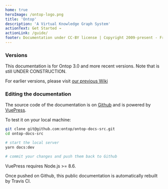 ```yaml
---
home: true
heroImage: /ontop-logo.png
title: 'Ontop'
description: 'A Virtual Knowledge Graph System'
actionText: Get Started →
actionLink: /guide/
footer: Documentation under CC-BY license | Copyright 2009-present - Free University of Bozen-Bolzano
---
```


### Versions

This documentation is for Ontop 3.0 and more recent versions.
Note that is still UNDER CONSTRUCTION.

For earlier versions, please visit [our previous Wiki](https://github.com/ontop/ontop/wiki)


### Editing the documentation
The source code of the documentation is on [Github](https://github.com/ontop/ontop-docs-src) and is powered by [VuePress](https://v1.vuepress.vuejs.org/).

To test it on your local machine:

``` bash
git clone git@github.com:ontop/ontop-docs-src.git
cd ontop-docs-src

# start the local server
yarn docs:dev

# commit your changes and push them back to Github
```

VuePress requires Node.js >= 8.6.

Once pushed on Github, this public documentation is automatically rebuilt by Travis CI.

